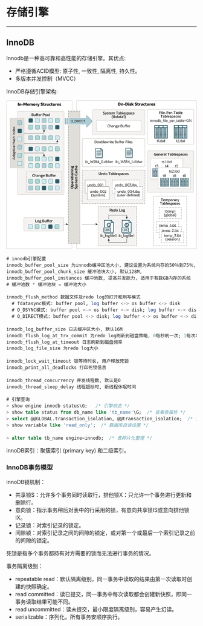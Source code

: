 # 存储引擎
---

## InnoDB

Innodb是一种高可靠和高性能的存储引擎。其优点:

* 严格遵循ACID模型: 原子性, 一致性, 隔离性, 持久性。
* 多版本并发控制（MVCC）

InnoDB存储引擎架构:

![Fig1.1 InnoDB Architecture](../../../assets/mysql-fig1.1-innodb-jia-gou.png)

```sql
# innodb引擎配置
innodb_buffer_pool_size 为innodb缓冲区池大小, 建议设置为系统内存的50％到75％, 默认128M
innodb_buffer_pool_chunk_size 缓冲池块大小, 默认128M, 
innodb_buffer_pool_instances 缓冲池数, 提高并发能力, 适用于有数GB内存的系统
# 缓冲池数 * 缓冲池块 = 缓冲池大小

innodb_flush_method 数据文件及redo log的打开和刷写模式
  # fdatasync模式: buffer pool, log buffer <-> os buffer <-> disk 
  # O_DSYNC模式: buffer pool <-> os buffer <-> disk; log buffer <-> disk
  # O_DIRECT模式: buffer pool <-> disk; log buffer <-> os buffer <-> disk

innodb_log_buffer_size 日志缓冲区大小, 默认16M
innodb_flush_log_at_trx_commit 为redo log刷新到磁盘策略, 0每秒刷一次; 1每次事务都刷; 2每次事务都写入, 但每秒刷一次.
innodb_flush_log_at_timeout 日志刷新到磁盘频率
innodb_log_file_size 为redo log大小

innodb_lock_wait_timeout 锁等待时长, 用户释放死锁
innodb_print_all_deadlocks 打印死锁信息

innodb_thread_concurrency 并发线程数, 默认是0
innodb_thread_sleep_delay 线程超标时, 新线程休眠时间

# 引擎查询
> show engine innodb status\G;   /* 引擎状态 */
> show table status from db_name like 'tb_name'\G;  /* 查看表属性 */
> select @@GLOBAL.transaction_isolation, @@transaction_isolation;  /* 查看事务隔离级别 */
> show variable like 'read_only';  /* 数据库自读设置 */

> alter table tb_name engine=innodb;  /* 表碎片化整理 */
```

innoDB索引：聚簇索引 (primary key) 和二级索引。

### InnoDB事务模型

innoDB锁机制：
* 共享锁S：允许多个事务同时读取行，排他锁X：只允许一个事务进行更新和删除行。
* 意向锁：指示事务稍后对表中的行采用的锁，有意向共享锁IS或意向排他锁IX。
* 记录锁：对索引记录的锁定。
* 间隙锁：对索引记录之间的间隙的锁定，或对第一个或最后一个索引记录之前的间隙的锁定。

死锁是指多个事务都持有对方需要的锁而无法进行事务的情况。

事务隔离级别：
* repeatable read：默认隔离级别，同一事务中读取的结果由第一次读取时创建的快照确定。
* read committed：读已提交，同一事务中每次读取都会创建新快照，即同一事务读取结果可能不同。
* read uncommitted：读未提交，最小限度隔离级别，容易产生幻读。
* serializable：序列化，所有事务安顺序执行。
